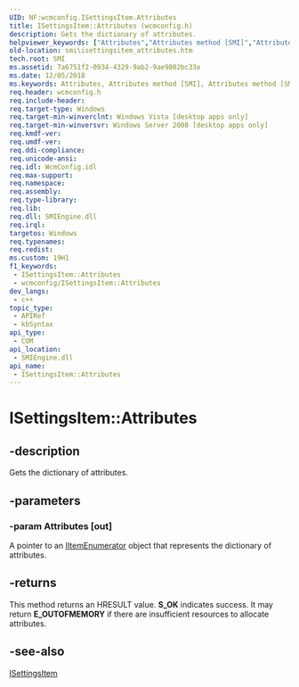 ```yaml
---
UID: NF:wcmconfig.ISettingsItem.Attributes
title: ISettingsItem::Attributes (wcmconfig.h)
description: Gets the dictionary of attributes.
helpviewer_keywords: ["Attributes","Attributes method [SMI]","Attributes method [SMI]","ISettingsItem interface","ISettingsItem interface [SMI]","Attributes method","ISettingsItem.Attributes","ISettingsItem::Attributes","smi.isettingsitem_attributes","wcmconfig/ISettingsItem::Attributes"]
old-location: smi\isettingsitem_attributes.htm
tech.root: SMI
ms.assetid: 7a6751f2-0934-4329-9ab2-9ae9802bc33e
ms.date: 12/05/2018
ms.keywords: Attributes, Attributes method [SMI], Attributes method [SMI],ISettingsItem interface, ISettingsItem interface [SMI],Attributes method, ISettingsItem.Attributes, ISettingsItem::Attributes, smi.isettingsitem_attributes, wcmconfig/ISettingsItem::Attributes
req.header: wcmconfig.h
req.include-header: 
req.target-type: Windows
req.target-min-winverclnt: Windows Vista [desktop apps only]
req.target-min-winversvr: Windows Server 2008 [desktop apps only]
req.kmdf-ver: 
req.umdf-ver: 
req.ddi-compliance: 
req.unicode-ansi: 
req.idl: WcmConfig.idl
req.max-support: 
req.namespace: 
req.assembly: 
req.type-library: 
req.lib: 
req.dll: SMIEngine.dll
req.irql: 
targetos: Windows
req.typenames: 
req.redist: 
ms.custom: 19H1
f1_keywords:
 - ISettingsItem::Attributes
 - wcmconfig/ISettingsItem::Attributes
dev_langs:
 - c++
topic_type:
 - APIRef
 - kbSyntax
api_type:
 - COM
api_location:
 - SMIEngine.dll
api_name:
 - ISettingsItem::Attributes
---
```


# ISettingsItem::Attributes


## -description

Gets the dictionary of attributes.

## -parameters

### -param Attributes [out]

A pointer to an  <a href="/previous-versions/windows/desktop/api/wcmconfig/nn-wcmconfig-iitemenumerator">IItemEnumerator</a> object that represents the dictionary of attributes.

## -returns

This method returns an HRESULT value. <b>S_OK</b> indicates success. It may return <b>E_OUTOFMEMORY</b> if there are insufficient resources to allocate attributes.

## -see-also

<a href="/previous-versions/windows/desktop/api/wcmconfig/nn-wcmconfig-isettingsitem">ISettingsItem</a>

